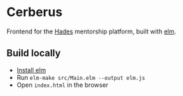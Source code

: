 # Cerberus

Frontend for the [Hades](https://github.com/lbighetti/hades/) mentorship platform, built with [elm](http://elm-lang.org/).

## Build locally

* [Install elm](https://guide.elm-lang.org/install.html)
* Run `elm-make src/Main.elm --output elm.js`
* Open `index.html` in the browser